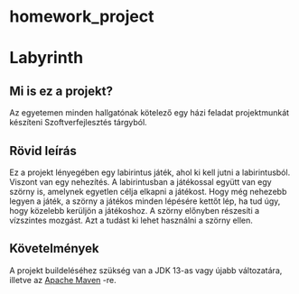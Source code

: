 # homework_project
# Labyrinth

## Mi is ez a projekt?  
Az egyetemen minden hallgatónak kötelező egy házi feladat projektmunkát készíteni Szoftverfejlesztés tárgyból.
  
## Rövid leírás
Ez a projekt lényegében egy labirintus játék, ahol ki kell jutni a labirintusból. Viszont van egy nehezítés.
A labirintusban a játékossal együtt van egy szörny is, amelynek egyetlen célja elkapni a játékost. 
Hogy még nehezebb legyen a játék, a szörny a játékos minden lépésére kettőt lép, ha tud úgy, hogy közelebb kerüljön a játékoshoz.
A szörny előnyben részesíti a vízszintes mozgást. Azt a tudást ki lehet használni a szörny ellen.

## Követelmények
A projekt buildeléséhez szükség van a JDK 13-as vagy újabb változatára, illetve az [Apache Maven](https://maven.apache.org/) -re.


